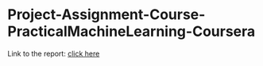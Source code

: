# Project-Assignment-Course-PracticalMachineLearning-Coursera

Link to the report: [click here](http://joseallones.github.io/Project-Assignment-Course-PracticalMachineLearning-Coursera/report.html)
